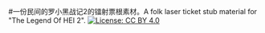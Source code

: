 #一份民间的罗小黑战记2的镭射票根素材。A folk laser ticket stub material for "The Legend Of HEI 2".
[![License: CC BY 4.0](https://img.shields.io/badge/License-CC%20BY%204.0-lightgrey.svg)](https://creativecommons.org/licenses/by/4.0/)
